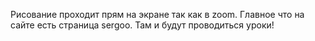 Рисование проходит прям на экране так как в zoom. Главное что на сайте есть страница sergoo. Там и будут проводиться уроки!

